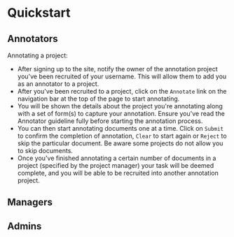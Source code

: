 # Quickstart

## Annotators

Annotating a project:

* After signing up to the site, notify the owner of the annotation project you've been recruited of 
  your username. This will allow them to add you as an annotator to a project.
* After you've been recruited to a project, click on the `Annotate` link on the navigation bar at the 
  top of the page to start annotating.
* You will be shown the details about the project you're annotating along with a set of form(s) to capture
  your annotation. Ensure you've read the Annotator guideline fully before starting the annotation process.
* You can then start annotating documents one at a time. Click on `Submit` to confirm the completion of 
  annotation, `Clear` to start again or `Reject` to skip the particular document. Be aware some projects 
  do not allow you to skip documents.
* Once you've finished annotating a certain number of documents in a project (specified by the project 
  manager) your task will be deemed complete, and you will be able to be recruited into another annotation 
  project.

## Managers

## Admins
